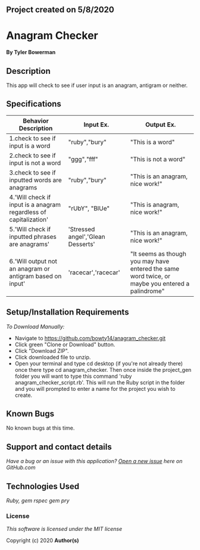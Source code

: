 ## Project created on 5/8/2020

# Anagram Checker

#### By **Tyler Bowerman**

## Description

This app will check to see if user input is an anagram, antigram or neither.

## Specifications

|   Behavior Description       |  Input Ex.   |        Output Ex.        |
|------------------------------|--------------|--------------------------|
|1.check to see if input is a word|"ruby","bury"|"This is a word"        |
|2.check to see if input is not a word|"ggg","fff"|"This is not a word"  |
|3.check to see if inputted words are anagrams|"ruby","bury"|"This is an anagram, nice work!"|
|4.'Will check if input is a anagram regardless of capitalization'|"rUbY", "BlUe"|"This is anagram, nice work!"|
|5.'Will check if inputted phrases are anagrams'|'Stressed angel','Glean Desserts'|"This is an anagram, nice work!"|
|6.'Will output not an anagram or antigram based on input'|'racecar','racecar'|"It seems as though you may have entered the same word twice, or maybe you entered a palindrome"|


## Setup/Installation Requirements
_To Download Manually:_
* Navigate to https://github.com/bowty14/anagram_checker.git
* Click green "Clone or Download" button.
* Click "Download ZIP".
* Click downloaded file to unzip.
* Open your terminal and type cd desktop (if you're not already there) once there type cd anagram_checker.
Then once inside the project_gen folder you will want to type this command 'ruby anagram_checker_script.rb'. 
This will run the Ruby script in the folder and you will prompted to enter a name for the project you wish to create.

## Known Bugs
No known bugs at this time.
## Support and contact details

_Have a bug or an issue with this application? [Open a new issue](https://github.com/bowty14/anagram_checker/issues) here on GitHub.com_

## Technologies Used
_*Ruby,*_
_*gem rspec*_
_*gem pry*_
### License

*This software is licensed under the MIT license* 

Copyright (c) 2020 **Author(s)**
